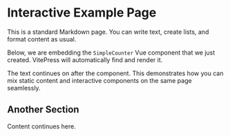 # Interactive Example Page

This is a standard Markdown page. You can write text, create lists, and format content as usual.

Below, we are embedding the `SimpleCounter` Vue component that we just created. VitePress will automatically find and render it.

<SimpleCounter />

The text continues on after the component. This demonstrates how you can mix static content and interactive components on the same page seamlessly.

## Another Section

Content continues here.
